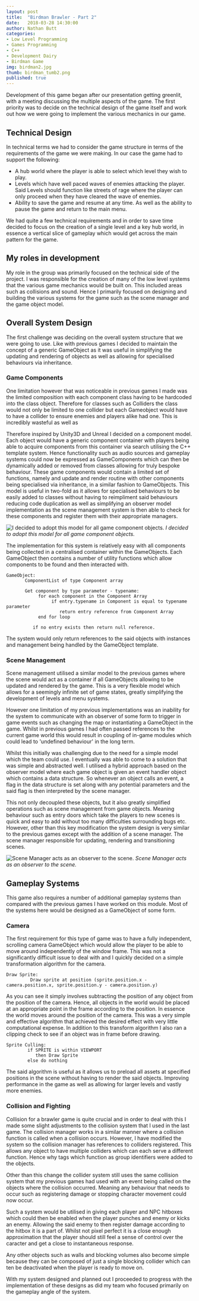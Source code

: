 ```yaml
---
layout: post
title:  "Birdman Brawler - Part 2"
date:   2018-03-28 14:30:00
author: Nathan Butt
categories:
- Low Level Programming
- Games Programming
- C++
- Development Dairy
- Birdman Game
img: birdman2.jpg
thumb: birdman_tumb2.png
published: true
---
```


Development of this game began after our presentation getting greenlit, with a meeting discussing the multiple aspects of the game. The first priority was to decide on the technical design of the game itself and work out how we were going to implement the various mechanics in our game.

<!--more-->

## Technical Design

In technical terms we had to consider the game structure in terms of the requirements of the game we were making. In our case the game had to support the following:
- A hub world where the player is able to select which level they wish to play.
- Levels which have well paced waves of enemies attacking the player. Said Levels should function like streets of rage where the player can only proceed when they have cleared the wave of enemies.
- Ability to save the game and resume at any time. As well as the ability to pause the game and return to the main menu.

We had quite a few technical requirements and in order to save time decided to focus on the creation of a single level and a key hub world, in essence a vertical slice of gameplay which would get across the main pattern for the game.

## My roles in development
My role in the group was primarily focused on the technical side of the project. I was responsible for the creation of many of the low level systems that the various game mechanics would be built on. This included areas such as collisions and sound. Hence I primarily focused on designing and building the various systems for the game such as the scene manager and the game object model.

## Overall System Design
The first challenge was deciding on the overall system structure that we were going to use. Like with previous games I decided to maintain the concept of a generic GameObject as it was useful in simplifying the updating and rendering of objects as well as allowing for specialised behaviours via inheritance.

### Game Components

One limitation however that was noticeable in previous games I made was the limited composition with each component class having to be hardcoded into the class object. Therefore for classes such as Colliders the class would not only be limited to one collider but each Gameobject would have to have a collider to ensure enemies and players alike had one. This is incredibly wasteful as well as

Therefore inspired by Unity3D and Unreal I decided on a component model. Each object would have a generic component container with players being able to acquire components from this container via search utilising the C++ template system. Hence functionality such as audio sources and gameplay systems could now be expressed as GameComponents which can then be dynamically added or removed from classes allowing for truly bespoke behaviour. These game components would contain a limited set of functions, namely and update and render routine with other components being specialised via inheritance, in a similar fashion to GameObjects. This model is useful in two-fold as it allows for specialised behaviours to be easily added to classes without having to reimpliment said behaviours reducing code duplication as well as simplifying an observer model implementation as the scene management system is then able to check for these components and register them with their appropriate managers.  


![I decided to adopt this model for all game component objects.](https://n86-64.github.io/assets/img/blog/LLP/component_model.png)
*I decided to adopt this model for all game component objects.*

The implementation for this system is relatively easy with all components being collected in a centralised container within the GameObjects. Each GameObject then contains a number of utility functions which allow components to be found and then interacted with.

```
GameObject:
       ComponentList of type Component array

       Get component by type parameter - typename:
            for each component in the Component Array
                 if entry.typename in Component is equal to typename parameter
                    return entry reference from Component Array
            end for loop

          if no entry exists then return null reference.  
```
The system would only return references to the said objects with instances and management being handled by the GameObject template.

### Scene Management

Scene management utilised a similar model to the previous games where the scene would act as a container if all GameObjects allowing to be updated and rendered by the game. This is a very flexible model which allows for a seemingly infinite set of game states, greatly simplifying the development of levels and menu systems.

However one limitation of my previous implementations was an inability for the system to communicate with an observer of some form to trigger in game events such as changing the map or instantiating a GameObject in the game. Whilst in previous games I had often passed references to the current game world this would result in coupling of in-game modules which could lead to 'undefined behaviour' in the long term.

Whilst this initially was challenging due to the need for a simple model which the team could use. I eventually was able to come to a solution that was simple and abstracted well.
I utilised a hybrid approach based on the observer model where each game object is given an event handler object which contains a data structure. So whenever an object calls an event, a flag in the data structure is set along with any potential parameters and the said flag is then interpreted by the scene manager.

This not only decoupled these objects, but it also greatly simplified operations such as scene management from game objects. Meaning behaviour such as entry doors which take the players to new scenes is quick and easy to add without too many difficulties surrounding bugs etc. However, other than this key modification the system design is very similar to the previous games except with the addition of a scene manager. The scene manager responsible for updating, rendering and transitioning scenes.

![Scene Manager acts as an observer to the scene.](https://n86-64.github.io/assets/img/blog/LLP/component_model.png)
*Scene Manager acts as an observer to the scene.*

## Gameplay Systems

This game also requires a number of additional gameplay systems than compared with the previous games I have worked on this module. Most of the systems here would be designed as a GameObject of some form.

### Camera

The first requirement for this type of game was to have a fully independent, scrolling camera GameObject which would allow the player to be able to move around independently of the window frame. This was not a significantly difficult issue to deal with and I quickly decided on a simple transformation algorithm for the camera.

```
Draw Sprite:
         Draw sprite at position (sprite.position.x - camera.position.x, sprite.position.y - camera.position.y)
```

As you can see it simply involves subtracting the position of any object from the position of the camera. Hence, all objects in the world would be placed at an appropriate point in the frame according to the position. In essence the world moves around the position of the camera. This was a very simple and effective algorithm that achieved the desired effect with very little computational expense.
In addition to this transform algorithm I also ran a clipping check to see if an object was in frame before drawing.

```
Sprite Culling:
        if SPRITE is within VIEWPORT
           then Draw Sprite
        else do nothing
```
The said algorithm is useful as it allows us to preload all assets at specified positions in the scene without having to render the said objects. Improving performance in the game as well as allowing for larger levels and vastly more enemies.


### Collision and Fighting
Collision for a brawler game is quite crucial and in order to deal with this I made some slight adjustments to the collision system that I used in the last game. The collision manager works in a similar manner where a collision function is called when a collision occurs. However, I have modified the system so the collision manager has references to colliders registered. This allows any object to have multiple colliders which can each serve a different function. Hence why tags which function as group identifiers were added to the objects.

Other than this change the collider system still uses the same collision system that my previous games had used with an event being called on the objects where the collision occurred. Meaning any behaviour that needs to occur such as registering damage or stopping character movement could now occur.

Such a system would be utilised in giving each player and NPC hitboxes which could then be enabled when the player punches and enemy or kicks an enemy. Allowing the said enemy to then register damage according to the hitbox it is a part of. Whilst not pixel perfect it is a close enough approximation that the player should still feel a sense of control over the caracter and get a close to instantaneous response.

Any other objects such as walls and blocking volumes also become simple because they can be composed of just a single blocking collider which can ten be deactivated when the player is ready to move on.

With my system designed and planned out I proceeded to progress with the implementation of these designs as did my team who focused primarily on the gameplay angle of the system.
